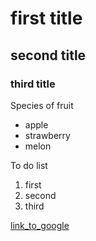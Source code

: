 # first title

## second title

### third title

Species of fruit
- apple
- strawberry
- melon

To do list
1. first
2. second
3. third

[link_to_google](https://www.google.com/)
